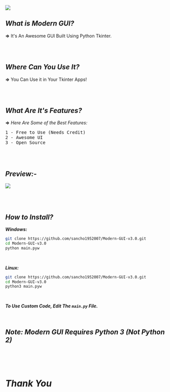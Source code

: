 [![](https://i.ibb.co/NSdZcg3/logo.png)](https://github.com/sancho1952007/Modern-GUI-v3.0)

## ***What is Modern GUI?***
**=>** It's An Awesome GUI Built Using Python Tkinter.

<br><br>

## ***Where Can You Use It?***
**=>** You Can Use it in Your Tkinter Apps!

<br><br>

## ***What Are It's Features?***
**=>** <em>Here Are Some of the Best Features:</em>  
<pre>
1 - Free to Use (Needs Credit)  
2 - Awesome UI  
3 - Open Source
</pre>

<br><br>

## ***Preview:-***
![](https://i.ibb.co/1LyJ3v2/Preview-v3-0.gif)

<br><br>

## ***How to Install?***
***Windows:***
```bash
git clone https://github.com/sancho1952007/Modern-GUI-v3.0.git
cd Modern-GUI-v3.0
python main.pyw
```

<br>

***Linux:***
```bash
git clone https://github.com/sancho1952007/Modern-GUI-v3.0.git
cd Modern-GUI-v3.0
python3 main.pyw
```
<br>

***To Use Custom Code, Edit The `main.py` File.***

<br>

## ***Note:*** *Modern GUI Requires Python 3 (Not Python 2)*

<br><br><br>

# ***Thank You***
